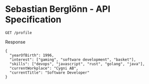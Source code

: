 # Sebastian Berglönn - API Specification

`GET /profile`

Response
```
{
  "yearOfBirth": 1996,
  "interest": ["gaming", "software development", "basket"],
  "skills": ["devops", "javascript", "rust", "golang", "java"],
  "currentWorkplace": "Cygni AB",
  "currentTitle": "Software Developer"
}
```
